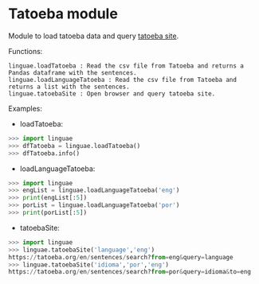 # Tatoeba module

Module to load tatoeba data and query [tatoeba site](https://tatoeba.org/).

Functions:

```
linguae.loadTatoeba : Read the csv file from Tatoeba and returns a Pandas dataframe with the sentences.
linguae.loadLanguageTatoeba : Read the csv file from Tatoeba and returns a list with the sentences.
linguae.tatoebaSite : Open browser and query tatoeba site.
```

Examples:

* loadTatoeba:

```python
>>> import linguae
>>> dfTatoeba = linguae.loadTatoeba()
>>> dfTatoeba.info()
```

* loadLanguageTatoeba:

```python
>>> import linguae
>>> engList = linguae.loadLanguageTatoeba('eng')
>>> print(engList[:5])
>>> porList = linguae.loadLanguageTatoeba('por')
>>> print(porList[:5])
```

* tatoebaSite:

```python
>>> import linguae
>>> linguae.tatoebaSite('language','eng')
https://tatoeba.org/en/sentences/search?from=eng&query=language
>>> linguae.tatoebaSite('idioma','por','eng')
https://tatoeba.org/en/sentences/search?from=por&query=idioma&to=eng
```
